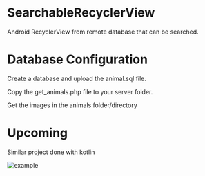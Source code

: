 # SearchableRecyclerView
Android RecyclerView from remote database that can be searched.

Database Configuration
======================

Create a database and upload the animal.sql file.

Copy the get_animals.php file to your server folder.

Get the images in the animals folder/directory

Upcoming
========
Similar project done with kotlin

![example](https://github.com/ngangavic/files/blob/master/rvSearch.gif)



